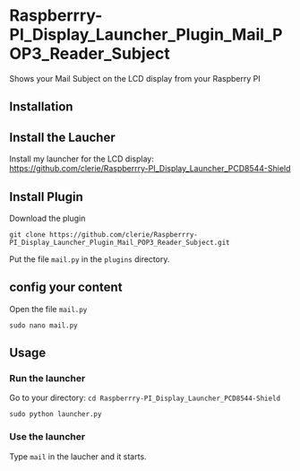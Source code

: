 # Raspberrry-PI_Display_Launcher_Plugin_Mail_POP3_Reader_Subject

Shows your Mail Subject on the LCD display from your Raspberry PI

## Installation

## Install the Laucher

Install my launcher for the LCD display: https://github.com/clerie/Raspberrry-PI_Display_Launcher_PCD8544-Shield

## Install Plugin

Download the plugin

```git clone https://github.com/clerie/Raspberrry-PI_Display_Launcher_Plugin_Mail_POP3_Reader_Subject.git```

Put the file `mail.py` in the `plugins` directory.

## config your content

Open the file `mail.py`

```sudo nano mail.py```

## Usage

### Run the launcher

Go to your directory:
``` cd Raspberrry-PI_Display_Launcher_PCD8544-Shield ```

``` sudo python launcher.py ```

### Use the launcher

Type ```mail``` in the laucher and it starts.
